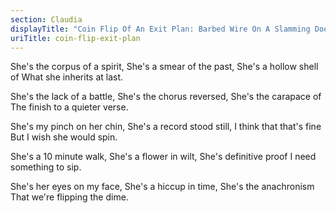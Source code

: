 ```yaml
---
section: Claudia
displayTitle: "Coin Flip Of An Exit Plan: Barbed Wire On A Slamming Door"
uriTitle: coin-flip-exit-plan
---
```


She's the corpus of a spirit,
She's a smear of the past,
She's a hollow shell of
What she inherits at last.

She's the lack of a battle,
She's the chorus reversed,
She's the carapace of
The finish to a quieter verse.

She's my pinch on her chin,
She's a record stood still,
I think that that's fine
But I wish she would spin.

She's a 10 minute walk,
She's a flower in wilt,
She's definitive proof
I need something to sip.

She's her eyes on my face,
She's a hiccup in time,
She's the anachronism
That we're flipping the dime.
